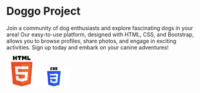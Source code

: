   # Doggo Project 

Join a community of dog enthusiasts and explore fascinating dogs in your area! Our easy-to-use platform, designed with HTML, CSS, and Bootstrap, allows you to browse profiles, share photos, and engage in exciting activities. Sign up today and embark on your canine adventures!

<img src="HTML5_logo_and_wordmark.svg.png" alt="Description" width="80px" >
<img src="CSS-Logo.png" alt="Description" width="80px" >

